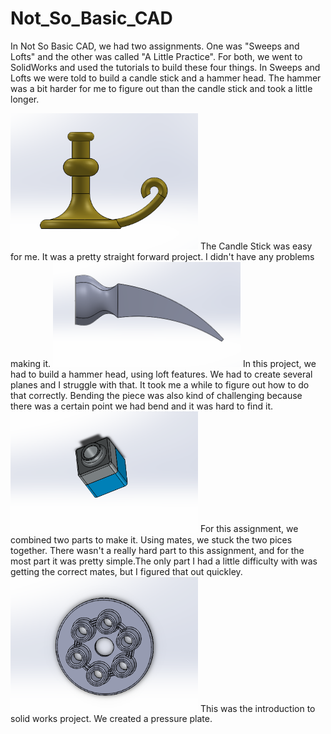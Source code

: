 # Not_So_Basic_CAD

In Not So Basic CAD, we had two assignments. One was "Sweeps and Lofts" and the other was called "A Little Practice". For both, we went to SolidWorks and used the tutorials to build these four things. In Sweeps and Lofts we were told to build a candle stick and a hammer head. The hammer was a bit harder for me to figure out than the candle stick and took a little longer. 


<img src="NSBpics/candlepicture.PNG" width="300" >
The Candle Stick was easy for me. It was a pretty straight forward project. I didn't have any problems making it.

<img src="NSBpics/loftpicture.PNG" width="300" >
In this project, we had to build a hammer head, using loft features. We had to create several planes and I struggle with that. It took me a while to figure out how to do that correctly. Bending the piece was also kind of challenging because there was a certain point we had bend and it was hard to find it. 

<img src="NSBpics/tutorpicture.PNG" width="300" >
For this assignment, we combined two parts to make it. Using mates, we stuck the two pices together. There wasn't a really hard part to this assignment, and for the most part it was pretty simple.The only part I had a little difficulty with was getting the correct mates, but I figured that out quickley. 

<img src="NSBpics/pressureplate.PNG" width="300" >
This was the introduction to solid works project. We created a pressure plate. 



